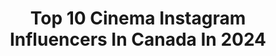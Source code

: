 ---
title: Top 10 Cinema Instagram Influencers In Canada In 2024
description: >-
  Find top cinema Instagram influencers in Canada in 2024. Most popular hashtags: #canada #cinematography #wildlife #underwater.
platform: Instagram
hits: 157
text_top: See the most popular Instagram profiles on inBeat.
text_bottom: Our database aggregates 157 Instagram influencers like this in Canada for you to pitch.
profiles:
  - username: "vancityh"
    fullname: >-
      Henry | Food & Travel | Visual Storytelling
    bio: >-
      Videography | Cinematography | Photography 📸👨‍💻UGC Creator📍Vancouver, BC 📩DM for Collaborations
    location: "Canada"
    followers: 50745
    engagement: 6953
    commentsToLikes: 0.172176
    id: ck5qce0ffq3gd0i11e5pix7xa
    verified: false
    hashtags: "#japanesefood, #richmondbc, #vancouverfoodie, #ricerolls"
  - username: "bertiegregory"
    fullname: >-
      Bertie Gregory
    bio: >-
      Wildlife filmmaker Host of ‘Animals Up Close’ streaming now on @disneyplus Cinematography BAFTA and @nhm_wpy winner @NatGeo Speaker
    location: "Canada"
    followers: 951589
    engagement: 501
    commentsToLikes: 0.011283
    id: ck0tw2zpidst50i19kckh5l07
    verified: true
    hashtags: "#underwater, #scotland, #kelp, #ukdiving"
  - username: "maxwelhohn"
    fullname: >-
      Maxwel Hohn
    bio: >-
      Emmy Award-Winning Cinematographer ‘Secrets of the Octopus’ coming to Disney+ on Earth Day Diving, Filmmaking, Exploring & Wildlife Conservation
    location: "Canada"
    followers: 131437
    engagement: 677
    commentsToLikes: 0.020578
    id: ck0vv6j4qnre20i190yw8a20k
    verified: false
    hashtags: "#canada, #pacificocean, #kelpforest, #seaotter"
  - username: "cameronncline"
    fullname: >-
      Cameron Cline
    bio: >-
      Professional Director, Cinematographer and Editor. 1% better. Co-Founder @mrkifilms
    location: "Canada"
    followers: 29302
    engagement: 1958
    commentsToLikes: 0.071189
    id: ck5qeartuzjts0i11v73nx4na
    verified: false
    hashtags: "#life, #cinematography, #bmw, #cars"
  - username: "the.socialsage"
    fullname: >-
      Krishy | Toronto Wedding, UGC & Travel Content Creator
    bio: >-
      ✨your behind the scenes bestie 📚 booking 2024 + 2025 🤳 500 + candid photos & cinematic shots 🤍Same Day Delivery ✈️ Toronto ( AV to travel )
    location: "Canada"
    followers: 14491
    engagement: 291
    commentsToLikes: 0.132387
    id: clu24nmi8rr7c0k087evboiui
    verified: false
    hashtags: "#makeupideas, #torontolife, #torontoevents, #eventcontentcreator"
  - username: "uon.visuals"
    fullname: >-
      Mike V (Vancouver BC) 🇨🇦🇬🇷
    bio: >-
      I'm pushing the limits of technology to create the most advanced psychedelic math art you've ever seen! Made with Cinema 4D + Octane Render on 9 GPUs
    location: "Canada"
    followers: 737699
    engagement: 128
    commentsToLikes: 0.015558
    id: ck15quaeu4o9e0i193zrd4fna
    verified: false
    hashtags: "#fractalart, #trippy, #vibrant, #fractals"
  - username: "aratson"
    fullname: >-
      Alex Ratson
    bio: >-
      Rock & Ice Climber | Photographer | Cinematographer Supported by: @mammutna Represented by: @gettyimages Visual Content Producer: @climbonsquamish
    location: "Canada"
    followers: 18467
    engagement: 80
    commentsToLikes: 0.031522
    id: ck0ttba371ylt0i191iuk13tp
    verified: false
    hashtags: "#mountainlovers, #mountainlife, #climbinglife, #hellobc"
  - username: "yassipressman"
    fullname: >-
      Yassi Pressman
    bio: >-
      Actress. Advocate. Free-spirit. 🤍🇵🇭 #VIDEOCITY : Be Kind, Please Rewind ~ NOW SHOWING IN CINEMAS NATIONWIDE!! 🎥
    location: "Canada"
    followers: 10291910
    engagement: 27
    commentsToLikes: 0.003812
    id: ck0vz52ij7cem0i19aeqern5h
    verified: true
    hashtags: "#flipitright, #blackrider, #kurdapya, #sinopinas"
  - username: "mogafilmstudio"
    fullname: >-
      Moga Film Studio
    bio: >-
      Since 2002 Canada 🇨🇦 - USA🇺🇸 - Mexico 🇲🇽 - Europe 🇪🇺 Destination Wedding Photography & Cinematography Text - Call - Whattsapp +1 905-500-1313
    location: "Canada"
    followers: 32834
    engagement: 6
    commentsToLikes: 0.084093
    id: ck5cbcj4qf5y00i11y1rewyba
    verified: false
    hashtags: "#wedding2022, #photoshoot, #best, #sherwani"
  - username: "nikpilecki"
    fullname: >-
      Nik Pilecki DP
    bio: >-
      DP / Ontario, Canada. I drink too much coffee. Arri Amira owner. 🎥🎞🖥 Cinematographer🇨🇦 Inquiries: nik@hungryboyproductions.com
    location: "Canada"
    followers: 12760
    engagement: 1232
    commentsToLikes: 0.057629
    id: ck0u0r6t9uorq0i19jo8meyj5
    verified: false
    hashtags: "#anamorphic, #dop, #ursamini, #smallhd"
---
